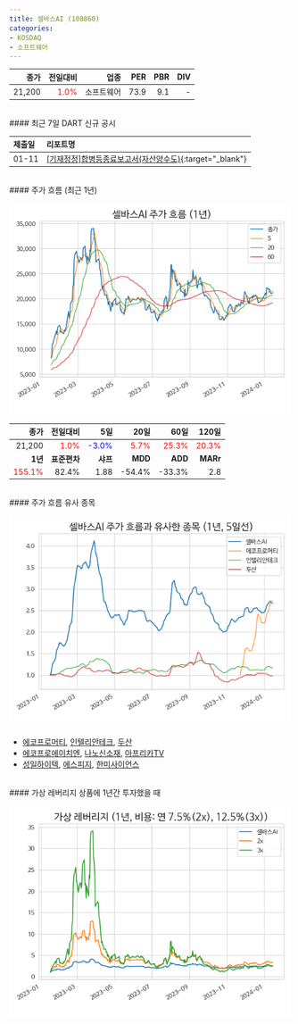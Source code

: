 ```yaml
---
title: 셀바스AI (108860)
categories:
- KOSDAQ
- 소프트웨어
---
```


|**종가**|**전일대비**|**업종**|**PER**|**PBR**|**DIV**|
|-------:|-----------:|-------:|------:|------:|------:|
|21,200|<span style="color: red">1.0%</span>|소프트웨어|73.9|9.1|-|

<!-- more -->

<br>
#### 최근 7일 DART 신규 공시


|**제출일**|**리포트명**|
|:-----|:-------|
|01-11|[[기재정정]합병등종료보고서(자산양수도)](https://dart.fss.or.kr/dsaf001/main.do?rcpNo=20240111000055){:target="_blank"}|

<br>
#### 주가 흐름 (최근 1년)

![108860](/assets/images/stock/108860.png)

|**종가**|**전일대비**|**5일**|**20일**|**60일**|**120일**|
|---:|-------:|--:|---:|---:|----:|
|21,200|<span style="color: red">1.0%</span>|<span style="color: blue">-3.0%</span>|<span style="color: red">5.7%</span>|<span style="color: red">25.3%</span>|<span style="color: red">20.3%</span>|
|**1년**|**표준편차**|**샤프**|**MDD**|**ADD**|**MARr**|
|<span style="color: red">155.1%</span>|82.4%|1.88|-54.4%|-33.3%|2.8|

<br>
#### 주가 흐름 유사 종목

![108860](/assets/images/stock/108860_corr.png)

- [에코프로머티](/450080/), [인텔리안테크](/189300/), [두산](/000150/)
- [에코프로에이치엔](/383310/), [나노신소재](/121600/), [아프리카TV](/067160/)
- [성일하이텍](/365340/), [에스피지](/058610/), [한미사이언스](/008930/)

<br>
#### 가상 레버리지 상품에 1년간 투자했을 때

![108860](/assets/images/stock/108860_2x.png)

[^corr]: 상관계수를 이용하여 분석하였습니다.